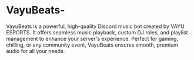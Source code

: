 # VayuBeats-
VayuBeats is a powerful, high-quality Discord music bot created by VAYU ESPORTS. It offers seamless music playback, custom DJ roles, and playlist management to enhance your server's experience. Perfect for gaming, chilling, or any community event, VayuBeats ensures smooth, premium audio for all your needs.  
